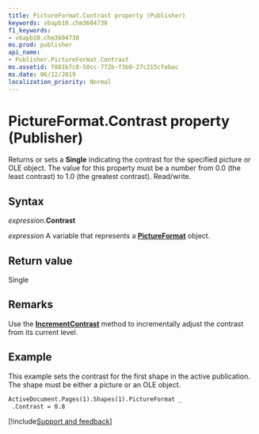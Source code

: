 ```yaml
---
title: PictureFormat.Contrast property (Publisher)
keywords: vbapb10.chm3604738
f1_keywords:
- vbapb10.chm3604738
ms.prod: publisher
api_name:
- Publisher.PictureFormat.Contrast
ms.assetid: f081b7c8-50cc-772b-f3b0-27c215cfebac
ms.date: 06/12/2019
localization_priority: Normal
---
```



# PictureFormat.Contrast property (Publisher)

Returns or sets a **Single** indicating the contrast for the specified picture or OLE object. The value for this property must be a number from 0.0 (the least contrast) to 1.0 (the greatest contrast). Read/write.


## Syntax

_expression_.**Contrast**

_expression_ A variable that represents a **[PictureFormat](Publisher.PictureFormat.md)** object.


## Return value

Single


## Remarks

Use the **[IncrementContrast](Publisher.PictureFormat.IncrementContrast.md)** method to incrementally adjust the contrast from its current level.


## Example

This example sets the contrast for the first shape in the active publication. The shape must be either a picture or an OLE object.

```vb
ActiveDocument.Pages(1).Shapes(1).PictureFormat _ 
 .Contrast = 0.8
```

[!include[Support and feedback](~/includes/feedback-boilerplate.md)]